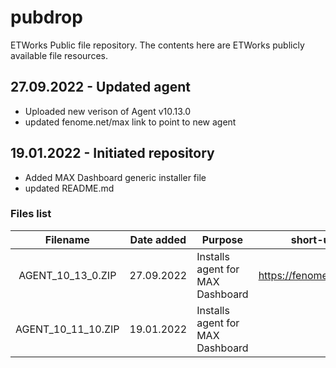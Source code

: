 # pubdrop
ETWorks Public file repository. The contents here are ETWorks publicly available file resources.

## 27.09.2022 - Updated agent
- Uploaded new verison of Agent v10.13.0
- updated fenome.net/max link to point to new agent

## 19.01.2022 - Initiated repository
- Added MAX Dashboard generic installer file
- updated README.md

### Files list 
| Filename | Date added | Purpose  |  short-url |
| :---: | --- | --------| ------ |
| AGENT_10_13_0.ZIP | 27.09.2022 | Installs agent for MAX Dashboard | https://fenome.net/max |
| AGENT_10_11_10.ZIP | 19.01.2022 | Installs agent for MAX Dashboard |  |
